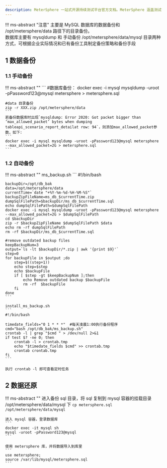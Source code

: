 ```yaml
---
description: MeterSphere 一站式开源持续测试平台官方文档。MeterSphere 涵盖测试管理、接口测试、UI 测试和性能测试等功能，全面兼容 JMeter、Selenium 等主流开源标准，有效助力开发和测试团队充分利用云弹性进行高度可 扩展的自动化测试，加速高质量的软件交付。
---
```


!!! ms-abstract "注意"
    主要是 MySQL 数据库的数据备份和 /opt/metersphere/data 路径下的目录备份。<br>
    数据库主要有 mysqldump 和 手动备份 /opt/metersphere/data/mysql 目录两种方式，可根据企业实际情况和已有备份工具制定备份策略和备份手段

## 1 数据备份
### 1.1 手动备份
!!! ms-abstract ""
    ```
    #数据库备份：
    docker exec -i mysql mysqldump -uroot -pPassword123@mysql metersphere > metersphere.sql
    
    #data 目录备份
    zip -r XXX.zip /opt/metersphere/data
    ```
    若备份数据库时出现`mysqldump: Error 2020: Got packet bigger than ‘max_allowed_packet’ bytes when dumping tableapi_scenario_report_detailat row: 94`，则添加max_allowed_packet参数，如下:
    ```
    docker exec -i mysql mysqldump -uroot -pPassword123@mysql metersphere --max_allowed_packet=2G > metersphere.sql
    ```

### 1.2 自动备份
!!! ms-abstract ""
    ms_backup.sh
    ```
    #!/bin/bash
    
    backupDir=/opt/db_bak    
    data=/opt/metersphere/data
    currentTime=`date "+%Y-%m-%d-%H-%M-%S"`   
    backupZipFileName=ms_db_$currentTime.zip  
    dumpSqlFilePath=$backupDir/ms_db_$currentTime.sql  
    echo dumpSqlFilePath=$dumpSqlFilePath
    docker exec -i mysql mysqldump -uroot -pPassword123@mysql metersphere --max_allowed_packet=2G > $dumpSqlFilePath
    cd $backupDir
    zip -r $backupZipFileName $dumpSqlFilePath $data
    echo rm -rf dumpSqlFilePath
    rm -rf $backupDir/ms_db_$currentTime.sql
    
    #remove outdated backup files
    keepBackupNum=3
    output=`ls -lt $backupDir/*.zip | awk '{print $9}'`
    step=0
    for backupFile in $output ;do
        step=$((step+1))
        echo step=$step
        echo $backupFile
        if [ $step -gt $keepBackupNum ];then
            echo Remove outdated backup $backupFile
            rm -rf  $backupFile
        fi
    done
    ```

    install_ms_backup.sh
    ```
    #!/bin/bash
    
    timedate_fields="0 1 * * *"  #每天凌晨1:00执行备份程序
    cmd="bash /opt/db_bak/ms_backup.sh"
    crontab -l | grep "$cmd " > /dev/null 2>&1
    if test $? -ne 0; then
        crontab -l > crontab.tmp
        echo "$timedate_fields $cmd" >> crontab.tmp
        crontab crontab.tmp
    fi
    ```

    执行 crontab -l 即可查看定时任务

## 2 数据还原
!!! ms-abstract ""
    进入备份 sql 目录，将 sql 复制到 mysql 容器的挂载目录 /opt/metersphere/data/mysql 下
    ```
    cp metersphere.sql /opt/metersphere/data/mysql
    ```
    
    进入 mysql 容器，登录数据库
    ```
    docker exec -it mysql sh
    mysql -uroot -pPassword123@mysql
    ```
    
    使用 metersphere 库，并将数据导入到库里
    ```
    use metersphere;
    source /var/lib/mysql/metersphere.sql
    ```